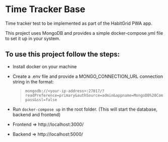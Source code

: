 # Time Tracker Base

Time tracker test to be implemented as part of the HabitGrid PWA app.

This project uses MongoDB and provides a simple docker-compose.yml file to set it up in your system.

## To use this project follow the steps:

- Install docker on your machine
- Create a .env file and provide a MONGO_CONNECTION_URL connection string in the format:
  > `mongodb://<your-ip-address>:27017/?readPreference=primary&authSource=admin&appname=MongoDB%20Compass&ssl=false`
- Run `docker-compose up` in the root folder. (This will start the database, backend and frontend)

- Frontend => http://localhost:3000/
- Backend => http://localhost:5000/

